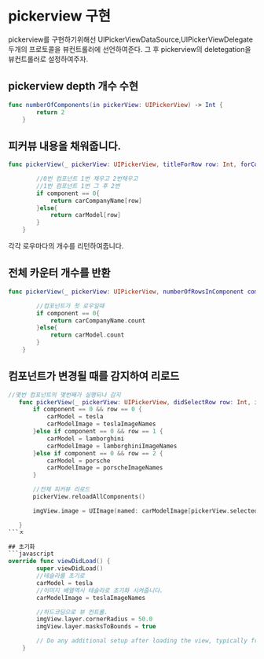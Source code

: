 # pickerview 구현

pickerview를 구현하기위해선 UIPickerViewDataSource,UIPickerViewDelegate 두개의 프로토콜을 뷰컨트롤러에 선언하여준다. 그 후 pickerview의 deletegation을 뷰컨트롤러로 설정하여주자.

## pickerview depth 개수 수현

```swift
func numberOfComponents(in pickerView: UIPickerView) -> Int {
        return 2
    }
```

## 피커뷰 내용을 채워줍니다.
```swift
func pickerView(_ pickerView: UIPickerView, titleForRow row: Int, forComponent component: Int) -> String? {

        //0번 컴포넌트 1번 채우고 2번채우고
        //1번 컴포넌트 1번 그 후 2번
        if component == 0{
            return carCompanyName[row]
        }else{
            return carModel[row]
        }
    }
```

각각 로우마다의 개수를 리턴하여줍니다.

## 전체 카운터 개수를 반환

```swift
func pickerView(_ pickerView: UIPickerView, numberOfRowsInComponent component: Int) -> Int {

        //컴포넌트가 첫 로우일때
        if component == 0{
            return carCompanyName.count
        }else{
            return carModel.count
        }
    }
```


## 컴포넌트가 변경될 때를 감지하여 리로드

```swift
//몇번 컴포넌트의 몇번째가 실행되나 감지
   func pickerView(_ pickerView: UIPickerView, didSelectRow row: Int, inComponent component: Int) {
       if component == 0 && row == 0 {
           carModel = tesla
           carModelImage = teslaImageNames
       }else if component == 0 && row == 1 {
           carModel = lamborghini
           carModelImage = lamborghiniImageNames
       }else if component == 0 && row == 2 {
           carModel = porsche
           carModelImage = porscheImageNames
       }

       //전체 피커뷰 리로드
       pickerView.reloadAllComponents()

       imgView.image = UIImage(named: carModelImage[pickerView.selectedRow(inComponent:1)])

   }
```ㅈ

## 초기화
```javascript
override func viewDidLoad() {
        super.viewDidLoad()
        //테슬라를 초기로
        carModel = tesla
        //이미지 배열역시 테슬라로 초기화 시켜줍니다.
        carModelImage = teslaImageNames

        //하드코딩으로 뷰 컨트롤.
        imgView.layer.cornerRadius = 50.0
        imgView.layer.masksToBounds = true

        // Do any additional setup after loading the view, typically from a nib.
    }
```
